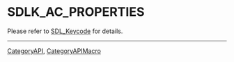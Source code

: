 # SDLK_AC_PROPERTIES

Please refer to [SDL_Keycode](SDL_Keycode) for details.

----
[CategoryAPI](CategoryAPI), [CategoryAPIMacro](CategoryAPIMacro)

